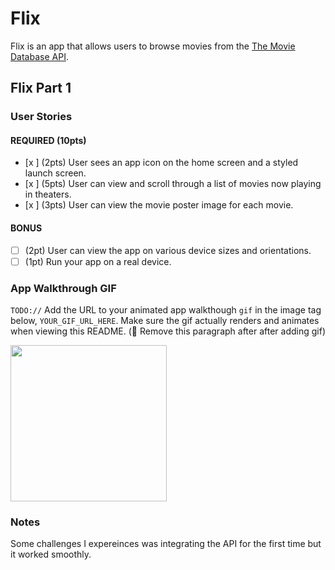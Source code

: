 # Flix

Flix is an app that allows users to browse movies from the [The Movie Database API](http://docs.themoviedb.apiary.io/#).

## Flix Part 1

### User Stories

#### REQUIRED (10pts)
- [x ] (2pts) User sees an app icon on the home screen and a styled launch screen.
- [x ] (5pts) User can view and scroll through a list of movies now playing in theaters.
- [x ] (3pts) User can view the movie poster image for each movie.

#### BONUS
- [ ] (2pt) User can view the app on various device sizes and orientations.
- [ ] (1pt) Run your app on a real device.

### App Walkthrough GIF
`TODO://` Add the URL to your animated app walkthough `gif` in the image tag below, `YOUR_GIF_URL_HERE`. Make sure the gif actually renders and animates when viewing this README. (🚫 Remove this paragraph after after adding gif)

<img src="http://g.recordit.co/hyq7StIqIc.gif" width=250><br>

### Notes
Some challenges I expereinces was integrating the API for the first time but it worked smoothly.
